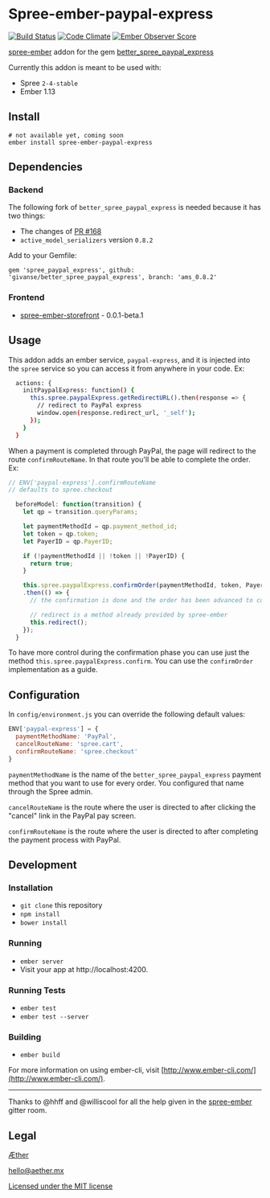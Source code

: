 # Spree-ember-paypal-express
[![Build Status](https://travis-ci.org/aethermx/spree-ember-paypal-express.svg?branch=master)](https://travis-ci.org/aethermx/spree-ember-paypal-express)
[![Code Climate](https://codeclimate.com/github/aethermx/spree-ember-paypal-express/badges/gpa.svg)](https://codeclimate.com/github/aethermx/spree-ember-paypal-express)
[![Ember Observer Score](http://emberobserver.com/badges/spree-ember-paypal-express.svg)](http://emberobserver.com/addons/spree-ember-paypal-express)

[spree-ember](https://github.com/hhff/spree-ember)
addon for the gem
[better_spree_paypal_express](https://github.com/spree-contrib/better_spree_paypal_express)

Currently this addon is meant to be used with:

  * Spree `2-4-stable`
  * Ember 1.13

## Install

    # not available yet, coming soon
    ember install spree-ember-paypal-express

## Dependencies

### Backend

The following fork of `better_spree_paypal_express` is needed because it has two things:

 * The changes of [PR #168](https://github.com/spree-contrib/better_spree_paypal_express/pull/168)
 * `active_model_serializers` version `0.8.2`

Add to your Gemfile:

    gem 'spree_paypal_express', github: 'givanse/better_spree_paypal_express', branch: 'ams_0.8.2'

### Frontend

  * [spree-ember-storefront](http://www.spree-ember.com/storefront/index.html) - 0.0.1-beta.1

## Usage

This addon adds an ember service, `paypal-express`, and it is injected into
the `spree` service so you can access it from anywhere in your code. Ex:

```bash
  actions: {
    initPaypalExpress: function() {
      this.spree.paypalExpress.getRedirectURL().then(response => {
        // redirect to PayPal express
        window.open(response.redirect_url, '_self');
      });
    }
  }
```

When a payment is completed through PayPal, the page will redirect to
the route `confirmRouteName`.
In that route you'll be able to complete the order. Ex: 

```js
// ENV['paypal-express'].confirmRouteName
// defaults to spree.checkout

  beforeModel: function(transition) {                                            
    let qp = transition.queryParams;

    let paymentMethodId = qp.payment_method_id;
    let token = qp.token;
    let PayerID = qp.PayerID;

    if (!paymentMethodId || !token || !PayerID) {
      return true;
    }

    this.spree.paypalExpress.confirmOrder(paymentMethodId, token, PayerID)
    .then(() => {
      // the confirmation is done and the order has been advanced to complete

      // redirect is a method already provided by spree-ember
      this.redirect();
    });
  } 
```

To have more control during the confirmation phase you can use just the method
`this.spree.paypalExpress.confirm`. You can use the `confirmOrder` implementation
as a guide.

## Configuration

In `config/environment.js` you can override the following default values:

```js
ENV['paypal-express'] = {
  paymentMethodName: 'PayPal',
  cancelRouteName: 'spree.cart',
  confirmRouteName: 'spree.checkout'  
}
```

`paymentMethodName` is the name of the `better_spree_paypal_express` payment method
that you want to use for every order. You configured that name through the Spree admin.

`cancelRouteName` is the route where the user is directed to after clicking the "cancel" link in the PayPal pay screen.

`confirmRouteName` is the route where the user is directed to after completing the payment process with PayPal.

## Development

### Installation

* `git clone` this repository
* `npm install`
* `bower install`

### Running

* `ember server`
* Visit your app at http://localhost:4200.

### Running Tests

* `ember test`
* `ember test --server`

### Building

* `ember build`

For more information on using ember-cli, visit [http://www.ember-cli.com/](http://www.ember-cli.com/).

---

Thanks to @hhff and @williscool for all the help given in the
[spree-ember](https://gitter.im/hhff/spree-ember) gitter room.

## Legal

[Æther](http://aether.mx/)

hello@aether.mx

[Licensed under the MIT license](http://opensource.org/licenses/mit-license.php)
